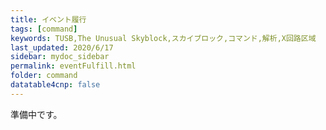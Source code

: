 ```yaml
---
title: イベント履行
tags: [command]
keywords: TUSB,The Unusual Skyblock,スカイブロック,コマンド,解析,X回路区域
last_updated: 2020/6/17
sidebar: mydoc_sidebar
permalink: eventFulfill.html
folder: command
datatable4cnp: false
---
```


準備中です。
